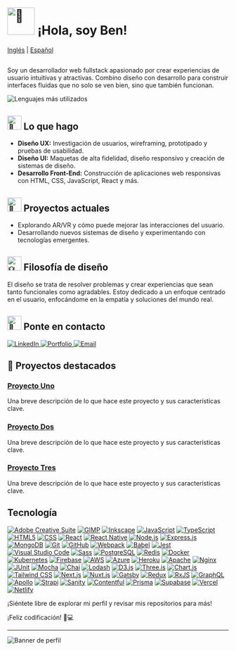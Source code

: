 # <img src="https://fonts.gstatic.com/s/e/notoemoji/latest/1f44b/512.gif" alt="👋" width="62" height="62"> ¡Hola, soy Ben!
<a href="https://github.com/noodlebenji2960">Inglés</a> | <a href="https://github.com/noodlebenji2960/noodlebenji2960/blob/main/README-es.md">Español</a>
##

Soy un desarrollador web fullstack apasionado por crear experiencias de usuario intuitivas y atractivas. Combino diseño con desarrollo para construir interfaces fluidas que no solo se ven bien, sino que también funcionan.

![Lenguajes más utilizados](https://github-readme-stats.vercel.app/api/top-langs/?username=noodlebenji2960)

## <img src="https://fonts.gstatic.com/s/e/notoemoji/latest/1f31f/512.gif" alt="🌟" width="32" height="32"> Lo que hago
- **Diseño UX:** Investigación de usuarios, wireframing, prototipado y pruebas de usabilidad.
- **Diseño UI:** Maquetas de alta fidelidad, diseño responsivo y creación de sistemas de diseño.
- **Desarrollo Front-End:** Construcción de aplicaciones web responsivas con HTML, CSS, JavaScript, React y más.

## <img src="https://fonts.gstatic.com/s/e/notoemoji/latest/1f680/512.gif" alt="🚀" width="32" height="32"> Proyectos actuales
- Explorando AR/VR y cómo puede mejorar las interacciones del usuario.
- Desarrollando nuevos sistemas de diseño y experimentando con tecnologías emergentes.

## <img src="https://fonts.gstatic.com/s/e/notoemoji/latest/1f4a1/512.gif" alt="💡" width="32" height="32"> Filosofía de diseño
El diseño se trata de resolver problemas y crear experiencias que sean tanto funcionales como agradables. Estoy dedicado a un enfoque centrado en el usuario, enfocándome en la empatía y soluciones del mundo real.

## <img src="https://fonts.gstatic.com/s/e/notoemoji/latest/1f48c/512.gif" alt="💌" width="32" height="32"> Ponte en contacto
<a href="https://www.linkedin.com/in/benjamin-chick-87b348302/">
    <img src="https://img.shields.io/badge/LinkedIn-Connect-blue?logo=linkedin&style=for-the-badge" alt="LinkedIn">
</a>
<a href="www.benjaminchick.com">
    <img src="https://img.shields.io/badge/Portfolio-View%20Portfolio-green?logo=portfolio&style=for-the-badge" alt="Portfolio">
</a>
<a href="mailto:info@benjaminchick.com">
    <img src="https://img.shields.io/badge/Email-Get%20in%20Touch-red?logo=gmail&style=for-the-badge" alt="Email">
</a>

## 📌 Proyectos destacados

### [Proyecto Uno](https://github.com/your-username/project-one)
Una breve descripción de lo que hace este proyecto y sus características clave.

### [Proyecto Dos](https://github.com/your-username/project-two)
Una breve descripción de lo que hace este proyecto y sus características clave.

### [Proyecto Tres](https://github.com/your-username/project-three)
Una breve descripción de lo que hace este proyecto y sus características clave.

## Tecnología
[![Adobe Creative Suite](https://img.shields.io/badge/-Adobe_Creative_Suite-FF0000?logo=adobe&logoColor=white)](https://www.adobe.com/creative.html) 
[![GIMP](https://img.shields.io/badge/-GIMP-D43F2F?logo=gimp&logoColor=white)](https://www.gimp.org/) 
[![Inkscape](https://img.shields.io/badge/-Inkscape-000000?logo=inkscape&logoColor=white)](https://inkscape.org/)
[![JavaScript](https://img.shields.io/badge/-JavaScript-F7DF1E?logo=javascript&logoColor=white)](https://developer.mozilla.org/en-US/docs/Web/JavaScript) 
[![TypeScript](https://img.shields.io/badge/-TypeScript-007ACC?logo=typescript&logoColor=white)](https://www.typescriptlang.org/) 
[![HTML5](https://img.shields.io/badge/-HTML5-E34F26?logo=html5&logoColor=white)](https://developer.mozilla.org/en-US/docs/Web/HTML) 
[![CSS](https://img.shields.io/badge/-CSS-1572B6?logo=css3&logoColor=white)](https://developer.mozilla.org/en-US/docs/Web/CSS) 
[![React](https://img.shields.io/badge/-React-61DAFB?logo=react&logoColor=white)](https://reactjs.org/) 
[![React Native](https://img.shields.io/badge/-React_Native-61DAFB?logo=react&logoColor=white)](https://reactnative.dev/)
[![Node.js](https://img.shields.io/badge/-Node.js-339933?logo=node.js&logoColor=white)](https://nodejs.org/)
[![Express.js](https://img.shields.io/badge/-Express.js-000000?logo=express&logoColor=white)](https://expressjs.com/)
[![MongoDB](https://img.shields.io/badge/-MongoDB-47A248?logo=mongodb&logoColor=white)](https://www.mongodb.com/)
[![Git](https://img.shields.io/badge/-Git-F05032?logo=git&logoColor=white)](https://git-scm.com/) 
[![GitHub](https://img.shields.io/badge/-GitHub-181717?logo=github&logoColor=white)](https://github.com/) 
[![Webpack](https://img.shields.io/badge/-Webpack-8DD6F9?logo=webpack&logoColor=white)](https://webpack.js.org/) 
[![Babel](https://img.shields.io/badge/-Babel-F9DC3E?logo=babel&logoColor=white)](https://babeljs.io/) 
[![Jest](https://img.shields.io/badge/-Jest-C21325?logo=jest&logoColor=white)](https://jestjs.io/) 
[![Visual Studio Code](https://img.shields.io/badge/-Visual_Studio_Code-007ACC?logo=visual-studio-code&logoColor=white)](https://code.visualstudio.com/)
[![Sass](https://img.shields.io/badge/-Sass-CC6699?logo=sass&logoColor=white)](https://sass-lang.com/)
[![PostgreSQL](https://img.shields.io/badge/-PostgreSQL-4169E1?logo=postgresql&logoColor=white)](https://www.postgresql.org/)
[![Redis](https://img.shields.io/badge/-Redis-D82C20?logo=redis&logoColor=white)](https://redis.io/)
[![Docker](https://img.shields.io/badge/-Docker-2496ED?logo=docker&logoColor=white)](https://www.docker.com/)
[![Kubernetes](https://img.shields.io/badge/-Kubernetes-326CE5?logo=kubernetes&logoColor=white)](https://kubernetes.io/)
[![Firebase](https://img.shields.io/badge/-Firebase-FFCA28?logo=firebase&logoColor=white)](https://firebase.google.com/)
[![AWS](https://img.shields.io/badge/-AWS-232F3E?logo=amazon-aws&logoColor=white)](https://aws.amazon.com/)
[![Azure](https://img.shields.io/badge/-Azure-0078D4?logo=microsoft-azure&logoColor=white)](https://azure.microsoft.com/)
[![Heroku](https://img.shields.io/badge/-Heroku-430098?logo=heroku&logoColor=white)](https://www.heroku.com/)
[![Apache](https://img.shields.io/badge/-Apache-D22128?logo=apache&logoColor=white)](https://www.apache.org/)
[![Nginx](https://img.shields.io/badge/-Nginx-009639?logo=nginx&logoColor=white)](https://www.nginx.com/)
[![JUnit](https://img.shields.io/badge/-JUnit-25A162?logo=junit&logoColor=white)](https://junit.org/)
[![Mocha](https://img.shields.io/badge/-Mocha-8D6748?logo=mocha&logoColor=white)](https://mochajs.org/)
[![Chai](https://img.shields.io/badge/-Chai-A30701?logo=chai&logoColor=white)](https://www.chaijs.com/)
[![Lodash](https://img.shields.io/badge/-Lodash-3492FF?logo=lodash&logoColor=white)](https://lodash.com/)
[![D3.js](https://img.shields.io/badge/-D3.js-F9A03C?logo=d3.js&logoColor=white)](https://d3js.org/)
[![Three.js](https://img.shields.io/badge/-Three.js-000000?logo=three.js&logoColor=white)](https://threejs.org/)
[![Chart.js](https://img.shields.io/badge/-Chart.js-F1E05A?logo=chart.js&logoColor=white)](https://www.chartjs.org/)
[![Tailwind CSS](https://img.shields.io/badge/-Tailwind_CSS-06B6D4?logo=tailwindcss&logoColor=white)](https://tailwindcss.com/)
[![Next.js](https://img.shields.io/badge/-Next.js-000000?logo=next.js&logoColor=white)](https://nextjs.org/)
[![Nuxt.js](https://img.shields.io/badge/-Nuxt.js-00C58E?logo=nuxt.js&logoColor=white)](https://nuxtjs.org/)
[![Gatsby](https://img.shields.io/badge/-Gatsby-663399?logo=gatsby&logoColor=white)](https://www.gatsbyjs.com/)
[![Redux](https://img.shields.io/badge/-Redux-764ABC?logo=redux&logoColor=white)](https://redux.js.org/)
[![RxJS](https://img.shields.io/badge/-RxJS-0288D1?logo=rxjs&logoColor=white)](https://rxjs.dev/)
[![GraphQL](https://img.shields.io/badge/-GraphQL-E10098?logo=graphql&logoColor=white)](https://graphql.org/)
[![Apollo](https://img.shields.io/badge/-Apollo-311C87?logo=apollo&logoColor=white)](https://www.apollographql.com/)
[![Strapi](https://img.shields.io/badge/-Strapi-2F2D36?logo=strapi&logoColor=white)](https://strapi.io/)
[![Sanity](https://img.shields.io/badge/-Sanity-FF6F00?logo=sanity&logoColor=white)](https://www.sanity.io/)
[![Contentful](https://img.shields.io/badge/-Contentful-255F6B?logo=contentful&logoColor=white)](https://www.contentful.com/)
[![Prisma](https://img.shields.io/badge/-Prisma-2D3748?logo=prisma&logoColor=white)](https://www.prisma.io/)
[![Supabase](https://img.shields.io/badge/-Supabase-3ECF8E?logo=supabase&logoColor=white)](https://supabase.com/)
[![Vercel](https://img.shields.io/badge/-Vercel-000000?logo=vercel&logoColor=white)](https://vercel.com/)
[![Netlify](https://img.shields.io/badge/-Netlify-00C7B7?logo=netlify&logoColor=white)](https://www.netlify.com/)

¡Siéntete libre de explorar mi perfil y revisar mis repositorios para más!

¡Feliz codificación! 🎨💻

---

![Banner de perfil](link-to-your-banner-image)
